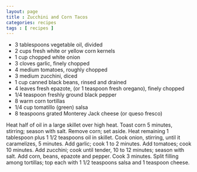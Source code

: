 ```yaml
---
layout: page
title : Zucchini and Corn Tacos
categories: recipes
tags : [ recipes ]
---
```

* 3 tablespoons vegetable oil, divided
* 2 cups fresh white or yellow corn kernels
* 1 cup chopped white onion
* 3 cloves garlic, finely chopped
* 4 medium tomatoes, roughly chopped
* 3 medium zucchini, diced
* 1 cup canned black beans, rinsed and drained
* 4 leaves fresh epazote, (or 1 teaspoon fresh oregano), finely chopped
* 1/4 teaspoon freshly ground black pepper
* 8 warm corn tortillas
* 1/4 cup tomatillo (green) salsa
* 8 teaspoons grated Monterey Jack cheese (or queso fresco)

Heat half of oil in a large skillet over high heat. Toast corn 5 minutes, stirring; season with salt. Remove corn; set aside. Heat remaining 1 tablespoon plus 1 1/2 teaspoons oil in skillet. Cook onion, stirring, until it caramelizes, 5 minutes. Add garlic; cook 1 to 2 minutes. Add tomatoes; cook 10 minutes. Add zucchini; cook until tender, 10 to 12 minutes; season with salt. Add corn, beans, epazote and pepper. Cook 3 minutes. Split filling among tortillas; top each with 1 1/2 teaspoons salsa and 1 teaspoon cheese.


